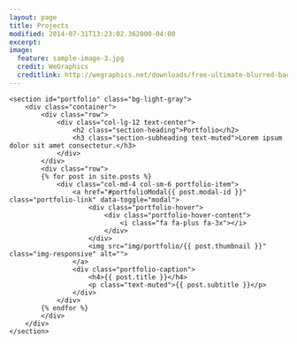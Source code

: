 ```yaml
---
layout: page
title: Projects
modified: 2014-07-31T13:23:02.362000-04:00
excerpt: 
image:
  feature: sample-image-3.jpg
  credit: WeGraphics
  creditlink: http://wegraphics.net/downloads/free-ultimate-blurred-background-pack/
---
```


<!-- Portfolio Grid Section -->
    <section id="portfolio" class="bg-light-gray">
        <div class="container">
            <div class="row">
                <div class="col-lg-12 text-center">
                    <h2 class="section-heading">Portfolio</h2>
                    <h3 class="section-subheading text-muted">Lorem ipsum dolor sit amet consectetur.</h3>
                </div>
            </div>
            <div class="row">
            {% for post in site.posts %}
                <div class="col-md-4 col-sm-6 portfolio-item">
                    <a href="#portfolioModal{{ post.modal-id }}" class="portfolio-link" data-toggle="modal">
                        <div class="portfolio-hover">
                            <div class="portfolio-hover-content">
                                <i class="fa fa-plus fa-3x"></i>
                            </div>
                        </div>
                        <img src="img/portfolio/{{ post.thumbnail }}" class="img-responsive" alt="">
                    </a>
                    <div class="portfolio-caption">
                        <h4>{{ post.title }}</h4>
                        <p class="text-muted">{{ post.subtitle }}</p>
                    </div>
                </div>
            {% endfor %}
            </div>
        </div>
    </section>